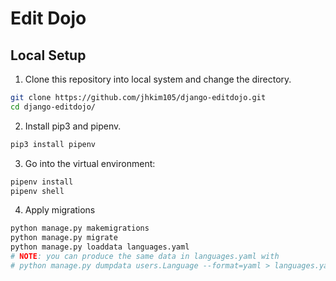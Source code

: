 # Edit Dojo

## Local Setup
1. Clone this repository into local system and change the directory.
   
```sh
git clone https://github.com/jhkim105/django-editdojo.git
cd django-editdojo/
```
2. Install pip3 and pipenv.

```sh
pip3 install pipenv
```
3. Go into the virtual environment: 
   
```sh
pipenv install
pipenv shell
```
4. Apply migrations
   
```sh
python manage.py makemigrations
python manage.py migrate
python manage.py loaddata languages.yaml
# NOTE: you can produce the same data in languages.yaml with
# python manage.py dumpdata users.Language --format=yaml > languages.yaml
```

